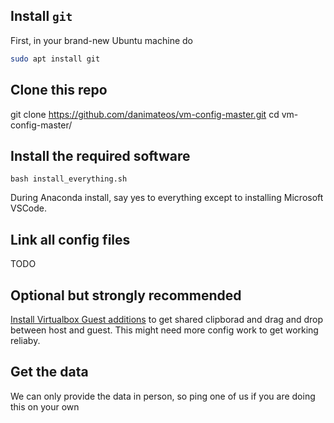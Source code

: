 ## Install `git`

 First, in your brand-new Ubuntu machine do

```bash
sudo apt install git
```

## Clone this repo

git clone https://github.com/danimateos/vm-config-master.git
cd vm-config-master/

## Install the required software

```
bash install_everything.sh
```

During Anaconda install, say yes to everything except to installing Microsoft VSCode.


## Link all config files

TODO

## Optional but strongly recommended

[Install Virtualbox Guest additions] to get shared clipborad and drag and drop between host and guest. This might need more config work to get working reliaby.


[Install Virtualbox Guest additions]: https://www.tecmint.com/install-virtualbox-guest-additions-in-ubuntu/

## Get the data

We can only provide the data in person, so ping one of us if you are doing this on your own
